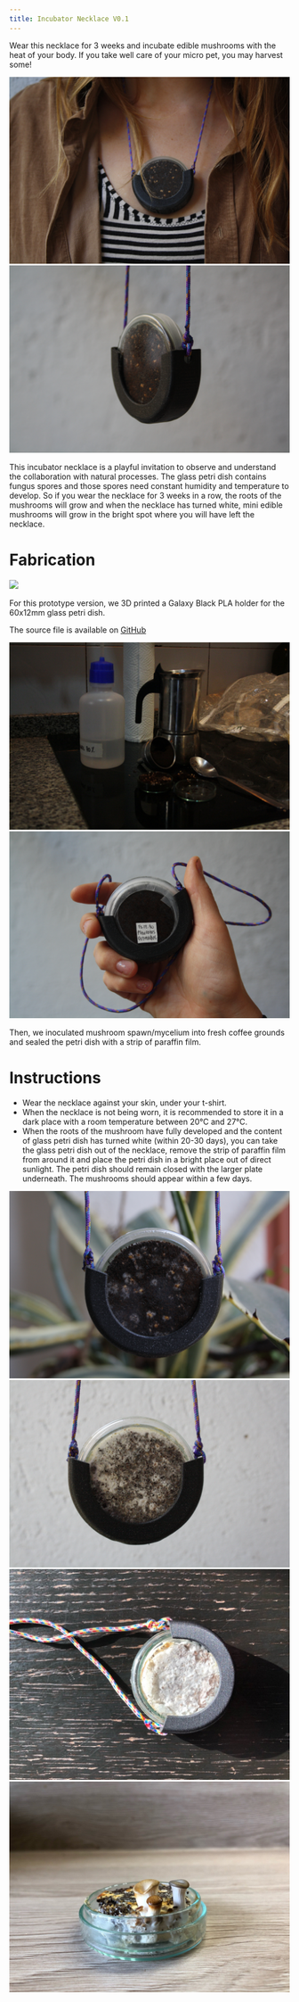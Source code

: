 ```yaml
---
title: Incubator Necklace V0.1
---
```


Wear this necklace for 3 weeks and incubate edible mushrooms with the heat of your body. If you take well care of your micro pet, you may harvest some!

![](body-incub01.JPG)
![](body-incub03.JPG)

This incubator necklace is a playful invitation to observe and understand the collaboration with natural processes. The glass petri dish contains fungus spores and those spores need constant humidity and temperature to develop. So if you wear the necklace for 3 weeks in a row, the roots of the mushrooms will grow and when the necklace has turned white, mini edible mushrooms will grow in the bright spot where you will have left the necklace.

# Fabrication

![](body-incub07.JPG)

For this prototype version, we 3D printed a Galaxy Black PLA holder for the 60x12mm glass petri dish.

The source file is available on [GitHub](https://github.com/domingoclub/incubator-necklace)


![](body-incub08.JPG)
![](body-incub04.JPG)

Then, we inoculated mushroom spawn/mycelium into fresh coffee grounds and sealed the petri dish with a strip of paraffin film.


# Instructions

- Wear the necklace against your skin, under your t-shirt.
- When the necklace is not being worn, it is recommended to store it in a dark place with a room temperature between 20°C and 27°C.
- When the roots of the mushroom have fully developed and the content of glass petri dish has turned white (within 20-30 days), you can take the glass petri dish out of the necklace, remove the strip of paraffin film from around it and place the petri dish in a bright place out of direct sunlight. The petri dish should remain closed with the larger plate underneath. The mushrooms should appear within a few days.

![](body-incub05.JPG)
![](body-incub09.JPG)
![](melina-02.JPG)
![](melina-03.jpg)
